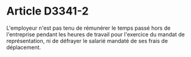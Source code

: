 # Article D3341-2

  
L'employeur n'est pas tenu de rémunérer le temps passé hors de l'entreprise pendant les heures de travail pour l'exercice du mandat de représentation, ni de défrayer le salarié mandaté de ses frais de déplacement.